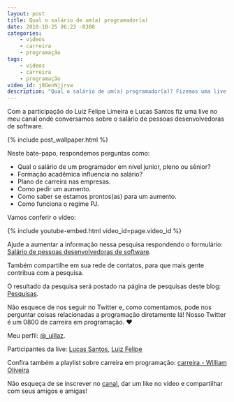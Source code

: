 ```yaml
---
layout: post
title: Qual o salário de um(a) programador(a)
date: 2018-10-25 06:23 -0300
categories:
    - videos
    - carreira
    - programação
tags:
    - videos
    - carreira
    - programação
video_id: j8GenNjjrvw
description: "Qual o salário de um(a) programador(a)? Fizemos uma live no YouTube para comentar sobre esse assunto abordando desde o salário de junior, pleno e sênior, até como conseguir um aumento de salário!"
---
```


Com a participação do Luiz Felipe Limeira e Lucas Santos fiz uma live no meu canal onde conversamos sobre o salário de pessoas desenvolvedoras de software.

{% include post_wallpaper.html %}

Neste bate-papo, respondemos perguntas como:

- Qual o salário de um programador em nível junior, pleno ou sênior?
- Formação acadêmica influencia no salário?
- Plano de carreira nas empresas.
- Como pedir um aumento.
- Como saber se estamos prontos(as) para um aumento.
- Como funciona o regime PJ.

Vamos conferir o vídeo:

{% include youtube-embed.html video_id=page.video_id %}

Ajude a aumentar a informação nessa pesquisa respondendo o formulário: [Salário de pessoas desenvolvedoras de software](https://goo.gl/forms/aQLSseZHrM0UHlXU2).

Também compartilhe em sua rede de contatos, para que mais gente contribua com a pesquisa.

O resultado da pesquisa será postado na página de pesquisas deste blog: [Pesquisas](/pesquisas).

Não esquece de nos seguir no Twitter e, como comentamos, pode nos perguntar coisas relacionadas a programação diretamente lá! Nosso Twitter é um 0800 de carreira em programação. :heart:

Meu perfil: [@_uillaz](https://twitter.com/_uillaz).

Participantes da live: [Lucas Santos](https://twitter.com/_staticvoid), [Luiz Felipe](https://twitter.com/lflimeira02)

Confira também a playlist sobre carreira em programação: [carreira - William Oliveira](https://www.youtube.com/watch?v=DukhWWWzi18&list=PL46DzgkNWD2EyeIQgYzDB6DGe2PE5u1-m)

Não esqueça de se inscrever no [canal](https://www.youtube.com/c/WilliamOliveiraS), dar um like no vídeo e compartilhar com seus amigos e amigas!
